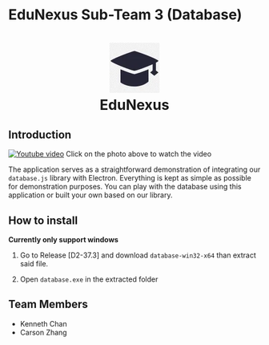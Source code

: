 # EduNexus Sub-Team 3 (Database)

<h1 align="center">
  <img width="100" height="100" src="../../pic/logo.webp" alt="EduNexus Logo"><br>
  EduNexus
</h1>

## Introduction

[![Youtube video](https://img.youtube.com/vi/dGqSsVVvzyc/0.jpg)](https://www.youtube.com/watch?v=dGqSsVVvzyc)
Click on the photo above to watch the video

The application serves as a straightforward demonstration of integrating our `database.js` library with Electron. Everything is kept as simple as possible for demonstration purposes. You can play with the database using this application or built your own based on our library.

## How to install

**Currently only support windows**
1. Go to Release [D2-37.3] and download `database-win32-x64` than extract said file.

2. Open `database.exe` in the extracted folder


## Team Members
- Kenneth Chan
- Carson Zhang